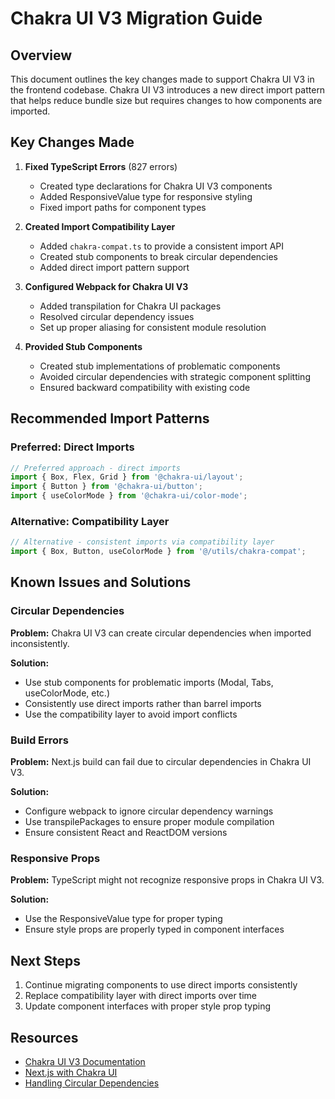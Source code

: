 # Chakra UI V3 Migration Guide

## Overview

This document outlines the key changes made to support Chakra UI V3 in the frontend codebase. Chakra UI V3 introduces a new direct import pattern that helps reduce bundle size but requires changes to how components are imported.

## Key Changes Made

1. **Fixed TypeScript Errors** (827 errors)
   - Created type declarations for Chakra UI V3 components
   - Added ResponsiveValue<T> type for responsive styling
   - Fixed import paths for component types

2. **Created Import Compatibility Layer**
   - Added `chakra-compat.ts` to provide a consistent import API
   - Created stub components to break circular dependencies
   - Added direct import pattern support

3. **Configured Webpack for Chakra UI V3**
   - Added transpilation for Chakra UI packages
   - Resolved circular dependency issues
   - Set up proper aliasing for consistent module resolution

4. **Provided Stub Components**
   - Created stub implementations of problematic components
   - Avoided circular dependencies with strategic component splitting
   - Ensured backward compatibility with existing code

## Recommended Import Patterns

### Preferred: Direct Imports

```typescript
// Preferred approach - direct imports
import { Box, Flex, Grid } from '@chakra-ui/layout';
import { Button } from '@chakra-ui/button';
import { useColorMode } from '@chakra-ui/color-mode';
```

### Alternative: Compatibility Layer

```typescript
// Alternative - consistent imports via compatibility layer
import { Box, Button, useColorMode } from '@/utils/chakra-compat';
```

## Known Issues and Solutions

### Circular Dependencies

**Problem:** Chakra UI V3 can create circular dependencies when imported inconsistently.

**Solution:**
- Use stub components for problematic imports (Modal, Tabs, useColorMode, etc.)
- Consistently use direct imports rather than barrel imports
- Use the compatibility layer to avoid import conflicts

### Build Errors

**Problem:** Next.js build can fail due to circular dependencies in Chakra UI V3.

**Solution:**
- Configure webpack to ignore circular dependency warnings
- Use transpilePackages to ensure proper module compilation
- Ensure consistent React and ReactDOM versions

### Responsive Props

**Problem:** TypeScript might not recognize responsive props in Chakra UI V3.

**Solution:**
- Use the ResponsiveValue<T> type for proper typing
- Ensure style props are properly typed in component interfaces

## Next Steps

1. Continue migrating components to use direct imports consistently
2. Replace compatibility layer with direct imports over time
3. Update component interfaces with proper style prop typing

## Resources

- [Chakra UI V3 Documentation](https://chakra-ui.com/)
- [Next.js with Chakra UI](https://chakra-ui.com/getting-started/nextjs-guide)
- [Handling Circular Dependencies](https://www.chakra-ui.com/guides/advanced/circular-deps)